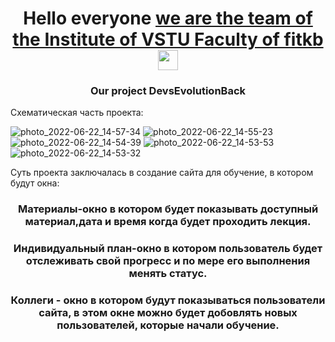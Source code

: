 <h1 align="center">Hello everyone <a href="https://daniilshat.ru/" target="_blank">we are the team of the Institute of VSTU Faculty of fitkb</a> 
<img src="https://github.com/blackcater/blackcater/raw/main/images/Hi.gif" height="32"/></h1>
<h3 align="center">Our project DevsEvolutionBack</h3>





Схематическая часть проекта:


![photo_2022-06-22_14-57-34](https://user-images.githubusercontent.com/86678856/177113377-e869492d-4efa-4790-b6ff-f25cbecb0202.jpg)
![photo_2022-06-22_14-55-23](https://user-images.githubusercontent.com/86678856/177113391-62a02c01-4d0c-40e7-b572-3b76a0002549.jpg)
![photo_2022-06-22_14-54-39](https://user-images.githubusercontent.com/86678856/177113399-2128508f-6891-4d15-974d-9d46efb62d1b.jpg)
![photo_2022-06-22_14-53-53](https://user-images.githubusercontent.com/86678856/177113406-0ebfce4e-d6b7-4156-bee1-4b174b7579b0.jpg)
![photo_2022-06-22_14-53-32](https://user-images.githubusercontent.com/86678856/177113412-a626824b-403e-4c51-8920-ad825b597984.jpg)



Суть проекта заключалась в создание сайта для обучение, в котором будут окна:
<h3 align="center">Материалы-окно в котором будет показывать доступный материал,дата и время когда будет проходить лекция.</h3>
<h3 align="center">Индивидуальный план-окно в котором пользователь будет отслеживать свой прогресс и по мере его выполнения менять статус.</h3>
<h3 align="center">Коллеги - окно в котором будут показываться пользователи сайта, в этом окне можно будет добовлять новых пользователей, которые начали обучение.</h3>

